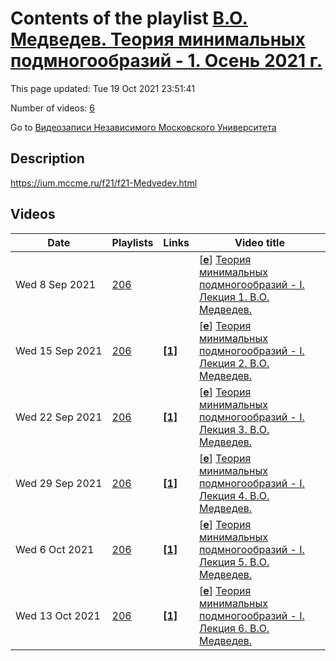 # Contents of the playlist [В.О. Медведев. Теория минимальных подмногообразий - 1. Осень 2021 г.](https://www.youtube.com/playlist?list=PLp9ABVh6_x4EJSkrj7lX2UHWpowLGlBZp)

This page updated: Tue 19 Oct 2021 23:51:41

Number of videos: [6](#videos)

Go to [Видеозаписи Независимого Московского Университета](../README.md)

## Description

<https://ium.mccme.ru/f21/f21-Medvedev.html>

## Videos

|Date|Playlists|Links|Video title|
|---|---|---|---|
| Wed&nbsp;8&nbsp;Sep&nbsp;2021 | [206](../playlists/206 "В.О. Медведев. Теория минимальных подмногообразий - 1. Осень 2021 г.") |  | [[**e**](https://studio.youtube.com/video/1uiDKvWa_JY/edit "Edit")] [Теория минимальных подмногообразий - I. Лекция 1. В.О. Медведев.](https://www.youtube.com/watch?v=1uiDKvWa_JY&list=PLp9ABVh6_x4EJSkrj7lX2UHWpowLGlBZp "Спецкурс для 3-5 курсов.") |
| Wed&nbsp;15&nbsp;Sep&nbsp;2021 | [206](../playlists/206 "В.О. Медведев. Теория минимальных подмногообразий - 1. Осень 2021 г.") | [**[1]**](https://ium.mccme.ru/f21/f21-Medvedev.html) | [[**e**](https://studio.youtube.com/video/E9b3aGPXkvg/edit "Edit")] [Теория минимальных подмногообразий - I. Лекция 2. В.О. Медведев.](https://www.youtube.com/watch?v=E9b3aGPXkvg&list=PLp9ABVh6_x4EJSkrj7lX2UHWpowLGlBZp "https://ium.mccme.ru/f21/f21-Medvedev.html") |
| Wed&nbsp;22&nbsp;Sep&nbsp;2021 | [206](../playlists/206 "В.О. Медведев. Теория минимальных подмногообразий - 1. Осень 2021 г.") | [**[1]**](https://ium.mccme.ru/f21/f21-Medvedev.html) | [[**e**](https://studio.youtube.com/video/z3y1dltofd8/edit "Edit")] [Теория минимальных подмногообразий - I. Лекция 3. В.О. Медведев.](https://www.youtube.com/watch?v=z3y1dltofd8&list=PLp9ABVh6_x4EJSkrj7lX2UHWpowLGlBZp "https://ium.mccme.ru/f21/f21-Medvedev.html") |
| Wed&nbsp;29&nbsp;Sep&nbsp;2021 | [206](../playlists/206 "В.О. Медведев. Теория минимальных подмногообразий - 1. Осень 2021 г.") | [**[1]**](https://ium.mccme.ru/f21/f21-Medvedev.html) | [[**e**](https://studio.youtube.com/video/ajIgI-70r7M/edit "Edit")] [Теория минимальных подмногообразий - I. Лекция 4. В.О. Медведев.](https://www.youtube.com/watch?v=ajIgI-70r7M&list=PLp9ABVh6_x4EJSkrj7lX2UHWpowLGlBZp "https://ium.mccme.ru/f21/f21-Medvedev.html") |
| Wed&nbsp;6&nbsp;Oct&nbsp;2021 | [206](../playlists/206 "В.О. Медведев. Теория минимальных подмногообразий - 1. Осень 2021 г.") | [**[1]**](https://ium.mccme.ru/f21/f21-Medvedev.html) | [[**e**](https://studio.youtube.com/video/ebqriP3Yn90/edit "Edit")] [Теория минимальных подмногообразий - I. Лекция 5. В.О. Медведев.](https://www.youtube.com/watch?v=ebqriP3Yn90&list=PLp9ABVh6_x4EJSkrj7lX2UHWpowLGlBZp "https://ium.mccme.ru/f21/f21-Medvedev.html") |
| Wed&nbsp;13&nbsp;Oct&nbsp;2021 | [206](../playlists/206 "В.О. Медведев. Теория минимальных подмногообразий - 1. Осень 2021 г.") | [**[1]**](https://ium.mccme.ru/f21/f21-Medvedev.html) | [[**e**](https://studio.youtube.com/video/rz1vEt6g8dg/edit "Edit")] [Теория минимальных подмногообразий - I. Лекция 6. В.О. Медведев.](https://www.youtube.com/watch?v=rz1vEt6g8dg&list=PLp9ABVh6_x4EJSkrj7lX2UHWpowLGlBZp "https://ium.mccme.ru/f21/f21-Medvedev.html") |
